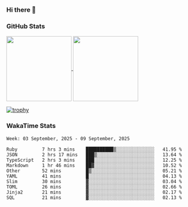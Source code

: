 ### Hi there 👋

### GitHub Stats

<a href="https://github.com/anuraghazra/github-readme-stats">
  <img align="center" height="170px" src="https://github-readme-stats.vercel.app/api/top-langs/?username=tksfjt1024&layout=compact&count_private=true&show_icons=true&show_icons=true&theme=graywhite" />
</a>
<a href="https://github.com/anuraghazra/github-readme-stats">
  <img align="center" height="170px" src="https://github-readme-stats.vercel.app/api?username=tksfjt1024&count_private=true&show_icons=true&show_icons=true&theme=graywhite" />
</a>

[![trophy](https://github-profile-trophy.vercel.app/?username=tksfjt1024)](https://github.com/ryo-ma/github-profile-trophy)

### WakaTime Stats

<!--START_SECTION:waka-->
```text
Week: 03 September, 2025 - 09 September, 2025

Ruby         7 hrs 3 mins    ██████████▒░░░░░░░░░░░░░░   41.95 % 
JSON         2 hrs 17 mins   ███▒░░░░░░░░░░░░░░░░░░░░░   13.64 % 
TypeScript   2 hrs 3 mins    ███░░░░░░░░░░░░░░░░░░░░░░   12.25 % 
Markdown     1 hr 46 mins    ██▓░░░░░░░░░░░░░░░░░░░░░░   10.52 % 
Other        52 mins         █▒░░░░░░░░░░░░░░░░░░░░░░░   05.21 % 
YAML         41 mins         █░░░░░░░░░░░░░░░░░░░░░░░░   04.13 % 
Slim         30 mins         ▓░░░░░░░░░░░░░░░░░░░░░░░░   03.04 % 
TOML         26 mins         ▓░░░░░░░░░░░░░░░░░░░░░░░░   02.66 % 
Jinja2       21 mins         ▓░░░░░░░░░░░░░░░░░░░░░░░░   02.17 % 
SQL          21 mins         ▓░░░░░░░░░░░░░░░░░░░░░░░░   02.13 % 
```
<!--END_SECTION:waka-->
